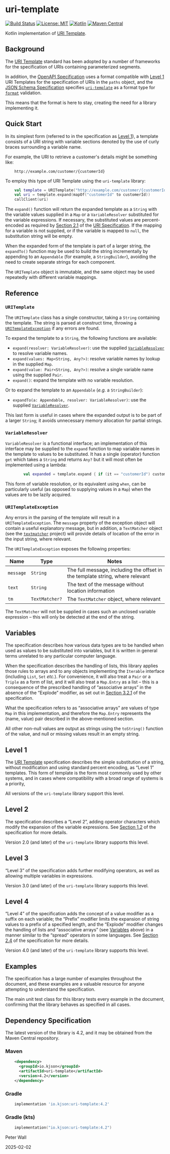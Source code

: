 # uri-template

[![Build Status](https://github.com/pwall567/uri-template/actions/workflows/build.yml/badge.svg)](https://github.com/pwall567/uri-template/actions/workflows/build.yml)
[![License: MIT](https://img.shields.io/badge/License-MIT-yellow.svg)](https://opensource.org/licenses/MIT)
[![Kotlin](https://img.shields.io/static/v1?label=Kotlin&message=v2.0.21&color=7f52ff&logo=kotlin&logoColor=7f52ff)](https://github.com/JetBrains/kotlin/releases/tag/v2.0.21)
[![Maven Central](https://img.shields.io/maven-central/v/io.kjson/uri-template?label=Maven%20Central)](https://search.maven.org/search?q=g:%22io.kjson%22%20AND%20a:%uri-template%22)

Kotlin implementation of [URI Template](https://www.rfc-editor.org/rfc/rfc6570.html).

## Background

The [URI Template](https://www.rfc-editor.org/rfc/rfc6570.html) standard has been adopted by a number of frameworks for
the specification of URIs containing parameterized segments.

In addition, the [OpenAPI Specification](https://swagger.io/specification/) uses a format compatible with
[Level 1](#level-1) URI Templates for the specification of URIs in the `paths` object, and the
[JSON Schema Specification](https://json-schema.org/specification) specifies
[`uri-template`](https://json-schema.org/draft/2020-12/json-schema-validation#name-uri-template) as a format type for
[`format`](https://json-schema.org/draft/2020-12/json-schema-validation#name-vocabularies-for-semantic-c) validation.

 This means that the format is here to stay, creating the need for a library implementing it.

## Quick Start

In its simplest form (referred to in the specification as [Level 1](#level-1)), a template consists of a URI string with
variable sections denoted by the use of curly braces surrounding a variable name.

For example, the URI to retrieve a customer's details might be something like:
```
    http://example.com/customer/{customerId}
```

To employ this type of URI Template using the `uri-template` library:
```kotlin
    val template = URITemplate("http://example.com/customer/{customerId}")
    val uri = template.expand(mapOf("customerId" to customerId))
    callClient(uri)
```

The `expand()` function will return the expanded template as a `String` with the variable values supplied in a `Map` or
a `VariableResolver` substituted for the variable expressions.
If necessary, the substituted values are percent-encoded as required by
[Section 2.1](https://www.rfc-editor.org/rfc/rfc3986#section-2.1) of the
[URI Specification](https://www.rfc-editor.org/rfc/rfc3986).
If the mapping for a variable is not supplied, or if the variable is mapped to `null`, the substitution string will be
empty.

When the expanded form of the template is part of a larger string, the `expandTo()` function may be used to build the
string incrementally by appending to an `Appendable` (for example, a `StringBuilder`), avoiding the need to create
separate strings for each component.

The `URITemplate` object is immutable, and the same object may be used repeatedly with different variable mappings.

## Reference

### `URITemplate`

The `URITemplate` class has a single constructor, taking a `String` containing the template.
The string is parsed at construct time, throwing a [`URITemplateException`](#uritemplateexception) if any errors are
found.

To expand the template to a `String`, the following functions are available:
- `expand(resolver: VariableResolver)`: use the supplied [`VariableResolver`](#variableresolver) to resolve variable
  names.
- `expand(values: Map<String, Any?>)`: resolve variable names by lookup in the supplied `Map`.
- `expand(value: Pair<String, Any?>)`: resolve a single variable name using the supplied `Pair`.
- `expand()`: expand the template with no variable resolution.

Or to expand the template to an `Appendable` (_e.g._ a `StringBuilder`):
- `expandTo(a: Appendable, resolver: VariableResolver)`: use the supplied [`VariableResolver`](#variableresolver).

This last form is useful in cases where the expanded output is to be part of a larger `String`; it avoids unnecessary
memory allocation for partial strings.

### `VariableResolver`

`VariableResolver` is a functional interface; an implementation of this interface may be supplied to the `expand`
function to map variable names in the template to values to be substituted.
It has a single (operator) function `get` which takes a `String` and returns `Any?` but it will most often be
implemented using a lambda:
```kotlin
        val expanded = template.expand { if (it == "customerId") customerId else null }
```

This form of variable resolution, or its equivalent using `when`, can be particularly useful (as opposed to supplying
values in a `Map`) when the values are to be lazily acquired.

### `URITemplateException`

Any errors in the parsing of the template will result in a `URITemplateException`.
The `message` property of the exception object will contain a useful explanatory message, but in addition, a
`TextMatcher` object (see the [`textmatcher`](https://github.com/pwall567/textmatcher) project) will provide details of
location of the error in the input string, where relevant.

The `URITemplateException` exposes the following properties:

| Name      | Type           | Notes                                                                         |
|-----------|----------------|-------------------------------------------------------------------------------|
| `message` | `String`       | The full message, including the offset in the template string, where relevant |
| `text`    | `String`       | The text of the message without location information                          |
| `tm`      | `TextMatcher?` | The `TextMatcher` object, where relevant                                      |

The `TextMatcher` will not be supplied in cases such an unclosed variable expression &ndash; this will only be detected
at the end of the string.

## Variables

The specification describes how various data types are to be handled when used as values to be substituted into
variables, but it is written in general terms unrelated to any particular computer language.

When the specification describes the handling of lists, this library applies those rules to arrays and to any objects
implementing the `Iterable` interface (including `List`, `Set` _etc._).
For convenience, it will also treat a `Pair` or a `Triple` as a form of list, and it will also treat a `Map.Entry` as a
list &ndash; this is a consequence of the prescribed handling of &ldquo;associative arrays&rdquo; in the absence of the
&ldquo;Explode&rdquo; modifier, as set out in [Section 3.2.1](https://www.rfc-editor.org/rfc/rfc6570.html#section-3.2.1)
of the specification.

What the specification refers to as &ldquo;associative arrays&rdquo; are values of type `Map` in this implementation,
and therefore the `Map.Entry` represents the (name, value) pair described in the above-mentioned section. 

All other non-null values are output as strings using the `toString()` function of the value, and null or missing
values result in an empty string.

## Level 1

The [URI Template](https://www.rfc-editor.org/rfc/rfc6570.html) specification describes the simple substitution of a
string, without modification and using standard percent encoding, as &ldquo;Level 1&rdquo; templates.
This form of template is the form most commonly used by other systems, and in cases where compatibility with a broad
range of systems is a priority, 

All versions of the `uri-template` library support this level.

## Level 2

The specification describes a &ldquo;Level 2&rdquo;, adding operator characters which modify the expansion of the
variable expressions.
See [Section 1.2](https://www.rfc-editor.org/rfc/rfc6570.html#section-1.2) of the specification for more details.

Version 2.0 (and later) of the `uri-template` library supports this level.

## Level 3

&ldquo;Level 3&rdquo; of the specification adds further modifying operators, as well as allowing multiple variables in
expressions.

Version 3.0 (and later) of the `uri-template` library supports this level.

## Level 4

&ldquo;Level 4&rdquo; of the specification adds the concept of a value modifier as a suffix on each variable;
the &ldquo;Prefix&rdquo; modifier limits the expansion of string values to a prefix of a specified length, and the
&ldquo;Explode&rdquo; modifier changes the handling of lists and &ldquo;associative arrays&rdquo; (see
[Variables](#variables) above) in a manner similar to the &ldquo;spread&rdquo; operators in some languages.
See [Section 2.4](https://www.rfc-editor.org/rfc/rfc6570.html#section-2.4) of the specification for more details.

Version 4.0 (and later) of the `uri-template` library supports this level.

## Examples

The specification has a large number of examples throughout the document, and these examples are a valuable resource for
anyone attempting to understand the specification.

The main unit test class for this library tests every example in the document, confirming that the library behaves as
specified in all cases.

## Dependency Specification

The latest version of the library is 4.2, and it may be obtained from the Maven Central repository.

### Maven
```xml
    <dependency>
      <groupId>io.kjson</groupId>
      <artifactId>uri-template</artifactId>
      <version>4.2</version>
    </dependency>
```
### Gradle
```groovy
    implementation 'io.kjson:uri-template:4.2'
```
### Gradle (kts)
```kotlin
    implementation("io.kjson:uri-template:4.2")
```

Peter Wall

2025-02-02
